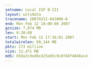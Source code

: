 ```yaml
---
setname: Local ISP B-III
layout: witsdata
tracename: 20070212-043000-0
end: Mon Feb 12 18:00:00 2007
gzsize: 7,074 MB
len: 0:30:00
start: Mon Feb 12 17:30:01 2007
totalwirelen: 89,144 MB
pkts: 173 million
size: 12,471 MB
md5: 858a3c9ed8cd25e65c9c0748f4048ac4
---
```

